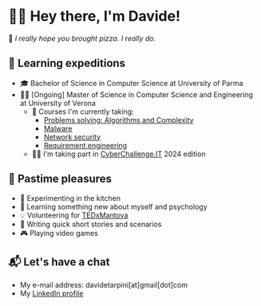 # 👋😺 Hey there, I'm Davide!

🍕 *I really hope you brought pizza. I really do.*

## 🎒 Learning expeditions

- 🎓 Bachelor of Science in Computer Science at University of Parma
- 🧑‍🎓 [Ongoing] Master of Science in Computer Science and Engineering at University of Verona
  - 📖 Courses I'm currently taking:
    - [Problems solving: Algorithms and Complexity](https://www.corsi.univr.it/?ent=cs&id=417&menu=studiare&tab=insegnamenti&codiceCs=S71&codins=4S008896&crediti=12.0&aa=2024/2025&lang=en)
    - [Malware](https://www.corsi.univr.it/?ent=cs&id=417&menu=studiare&tab=insegnamenti&codiceCs=S71&codins=4S003738&crediti=6.0&aa=2024/2025&lang=en)
    - [Network security](https://www.corsi.univr.it/?ent=cs&id=417&menu=studiare&tab=insegnamenti&codiceCs=S71&codins=4S008904&crediti=6.0&aa=2024/2025&lang=en)
    - [Requirement engineering](https://www.corsi.univr.it/?ent=cs&id=417&menu=studiare&tab=insegnamenti&codiceCs=S71&codins=4S011698&crediti=6.0&aa=2024/2025&lang=en)
  - 🧑‍💻 I'm taking part in [CyberChallenge.IT](https://cyberchallenge.it/) 2024 edition
 
## 💭 Pastime pleasures

- 🍳 Experimenting in the kitchen
- 🌱 Learning something new about myself and psychology
- 💡 Volunteering for [TEDxMantova](https://www.tedxmantova.com)
- 📝 Writing quick short stories and scenarios
- 🎮 Playing video games

## 📬 Let's have a chat

- My e-mail address: davidetarpini[at]gmail[dot]com
- My [LinkedIn profile](https://www.linkedin.com/in/davidetarpini/)
